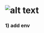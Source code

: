 # ![alt text](https://raw.githubusercontent.com/ksalab/nodes/main/logo/quasar.png "QUASAR")

### 1) add env
